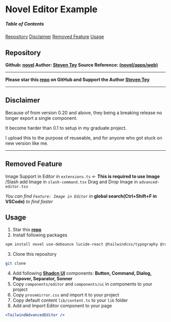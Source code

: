 # Novel Editor Example

##### Table of Contents
[Repository](#repository)
[Disclaimer](#disclaimer)
[Removed Feature](#removed-feature)
[Usage](#usage)

## Repository
**Github: [novel](https://github.com/steven-tey/novel)
Author: [Steven Tey](https://github.com/steven-tey)
Source Reference: [(novel/apps/web)](https://github.com/steven-tey/novel)**

---
**Please star this [repo](https://github.com/steven-tey/novel) on GitHub and Support the Author [Steven Tey](https://github.com/steven-tey)**

---
## Disclaimer
Because of from version 0.20 and above, they being a breaking release no longer export a single component.

It become harder than 0.1 to setup in my graduate project.

I upload this to the purpose of reuseable, and for anyone who got stuck on new version like me.

---

## Removed Feature
Image Support in Editor in `extensions.ts` <- **This is required to use Image**
/Slash add Image in `slash-command.tsx`
Drag and Drop Image in `advanced-editor.tsx`

*You can find `Feature: Image in Editor` in* **global search(Ctrl+Shift+F in VSCode)** *to find faster*

## Usage
1. Star this **[repo](https://github.com/steven-tey/novel)**
2. Install following packages
```bash
npm install novel use-debounce lucide-react @tailwindcss/typography @radix-ui/react-scroll-area
```
3. Clone this repository
```bash
git clone 
``` 
4. Add following **[Shadcn UI](https://ui.shadcn.com/)** components: **Button, Command, Dialog, Popover, Separator, Sonner**
5. Copy `components/editor` and `components/ui` in components to your project
6. Copy `prosemirror.css` and import it to your project
7. Copy default content `lib/content.ts` to your `lib` folder
8. Add and Import Editor component to your page
```jsx
<TailwindAdvancedEditor />
```